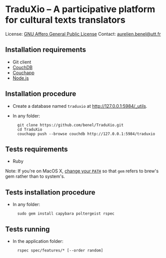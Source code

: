TraduXio – A participative platform for cultural texts translators
==================================================================

License: [GNU Affero General Public License](http://www.gnu.org/licenses/agpl.html)
Contact: aurelien.benel@utt.fr

Installation requirements
-------------------------

* Git client
* [CouchDB](http://couchdb.apache.org/)
* [Couchapp](https://github.com/jchris/couchapp)
* [Node.js](http://nodejs.org)

Installation procedure
----------------------

* Create a database named `traduxio` at <http://127.0.0.1:5984/_utils>.
* In any folder:

        git clone https://github.com/benel/TraduXio.git
        cd TraduXio
        couchapp push --browse couchdb http://127.0.0.1:5984/traduxio

Tests requirements
------------------

* Ruby

Note: If you're on MacOS X, [change your `PATH`](http://stackoverflow.com/a/14138490/1121345) so that `gem` refers to brew's gem rather than to system's.

Tests installation procedure
---------------------------

* In any folder:

        sudo gem install capybara poltergeist rspec

Tests running
-------------

* In the application folder:

        rspec spec/features/* [--order random]
